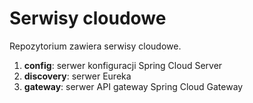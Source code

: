 # Serwisy cloudowe

Repozytorium zawiera serwisy cloudowe.

1. **config**: serwer konfiguracji Spring Cloud Server
2. **discovery**: serwer Eureka
3. **gateway**: serwer API gateway Spring Cloud Gateway
